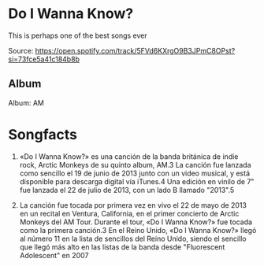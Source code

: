 # Do I Wanna Know?

This is perhaps one of the best songs ever

Source: https://open.spotify.com/track/5FVd6KXrgO9B3JPmC8OPst?si=73fce5a41c184b8b

## Album

Album: AM

# Songfacts

1. «Do I Wanna Know?» es una canción de la banda británica de indie rock, Arctic Monkeys de su quinto album, AM.3​ La canción fue lanzada como sencillo el 19 de junio de 2013 junto con un video musical, y está disponible para descarga digital vía iTunes.4​ Una edición en vinilo de 7" fue lanzada el 22 de julio de 2013, con un lado B llamado "2013".5​ 

2. La canción fue tocada por primera vez en vivo el 22 de mayo de 2013 en un recital en Ventura, California, en el primer concierto de Arctic Monkeys del AM Tour. Durante el tour, «Do I Wanna Know?» fue tocada como la primera canción.3​ En el Reino Unido, «Do I Wanna Know?» llegó al número 11 en la lista de sencillos del Reino Unido, siendo el sencillo que llegó más alto en las listas de la banda desde "Fluorescent Adolescent" en 2007